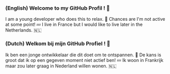 ### (English) Welcome to my GitHub Profil ! 👋

I am a young developer who does this to relax. 🌻
Chances are I'm not active at some point! 💤
I live in France but I would like to live later in the Netherlands. 🇳🇱

### (Dutch) Welkom bij mijn GitHub Profiel ! 👋

Ik ben een jonge ontwikkelaar die dit doet om te ontspannen. 🌻
De kans is groot dat ik op een gegeven moment niet actief ben! 💤
Ik woon in Frankrijk maar zou later graag in Nederland willen wonen. 🇳🇱
